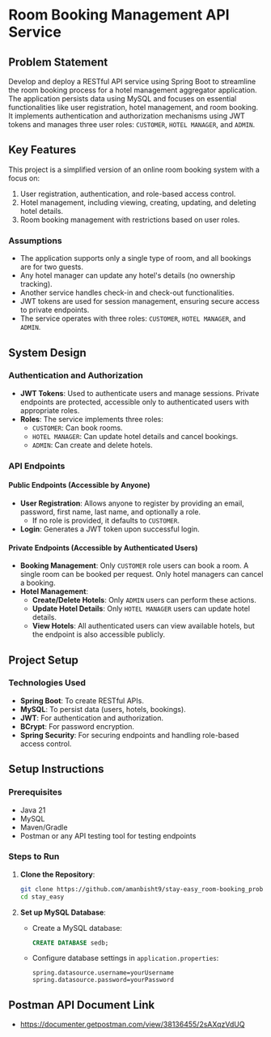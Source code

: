 # Room Booking Management API Service

## Problem Statement

Develop and deploy a RESTful API service using Spring Boot to streamline the room booking process for a hotel management aggregator application. The application persists data using MySQL and focuses on essential functionalities like user registration, hotel management, and room booking. It implements authentication and authorization mechanisms using JWT tokens and manages three user roles: `CUSTOMER`, `HOTEL MANAGER`, and `ADMIN`.

## Key Features

This project is a simplified version of an online room booking system with a focus on:
1. User registration, authentication, and role-based access control.
2. Hotel management, including viewing, creating, updating, and deleting hotel details.
3. Room booking management with restrictions based on user roles.

### Assumptions
- The application supports only a single type of room, and all bookings are for two guests.
- Any hotel manager can update any hotel's details (no ownership tracking).
- Another service handles check-in and check-out functionalities.
- JWT tokens are used for session management, ensuring secure access to private endpoints.
- The service operates with three roles: `CUSTOMER`, `HOTEL MANAGER`, and `ADMIN`.

## System Design

### Authentication and Authorization
- **JWT Tokens**: Used to authenticate users and manage sessions. Private endpoints are protected, accessible only to authenticated users with appropriate roles.
- **Roles**: The service implements three roles:
  - `CUSTOMER`: Can book rooms.
  - `HOTEL MANAGER`: Can update hotel details and cancel bookings.
  - `ADMIN`: Can create and delete hotels.
  
  
### API Endpoints

#### Public Endpoints (Accessible by Anyone)
- **User Registration**: Allows anyone to register by providing an email, password, first name, last name, and optionally a role.
  - If no role is provided, it defaults to `CUSTOMER`.
- **Login**: Generates a JWT token upon successful login.

#### Private Endpoints (Accessible by Authenticated Users)
- **Booking Management**: Only `CUSTOMER` role users can book a room. A single room can be booked per request. Only hotel managers can cancel a booking.
- **Hotel Management**:
  - **Create/Delete Hotels**: Only `ADMIN` users can perform these actions.
  - **Update Hotel Details**: Only `HOTEL MANAGER` users can update hotel details.
  - **View Hotels**: All authenticated users can view available hotels, but the endpoint is also accessible publicly.

## Project Setup

### Technologies Used
- **Spring Boot**: To create RESTful APIs.
- **MySQL**: To persist data (users, hotels, bookings).
- **JWT**: For authentication and authorization.
- **BCrypt**: For password encryption.
- **Spring Security**: For securing endpoints and handling role-based access control.

## Setup Instructions

### Prerequisites
- Java 21
- MySQL
- Maven/Gradle
- Postman or any API testing tool for testing endpoints

### Steps to Run
1. **Clone the Repository**:
   ```bash
   git clone https://github.com/amanbisht9/stay-easy_room-booking_problem.git
   cd stay_easy
   ```

2. **Set up MySQL Database**:
   - Create a MySQL database:
     ```sql
     CREATE DATABASE sedb;
     ```
   - Configure database settings in `application.properties`:
     ```properties
     spring.datasource.username=yourUsername
     spring.datasource.password=yourPassword
     ```

## Postman API Document Link
   - https://documenter.getpostman.com/view/38136455/2sAXqzVdUQ
